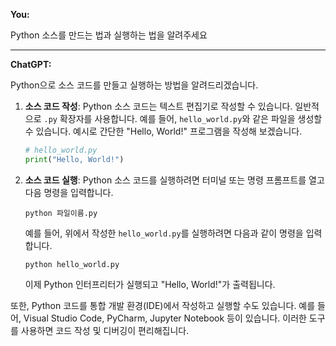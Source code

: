 **You:**

Python 소스를 만드는 법과 실행하는 법을 알려주세요

* * *

**ChatGPT:**

Python으로 소스 코드를 만들고 실행하는 방법을 알려드리겠습니다.

1. **소스 코드 작성**: Python 소스 코드는 텍스트 편집기로 작성할 수 있습니다. 일반적으로 `.py` 확장자를 사용합니다. 예를 들어, `hello_world.py`와 같은 파일을 생성할 수 있습니다. 예시로 간단한 "Hello, World!" 프로그램을 작성해 보겠습니다.
    
    ```python
    # hello_world.py
    print("Hello, World!")
    ```
    
2. **소스 코드 실행**: Python 소스 코드를 실행하려면 터미널 또는 명령 프롬프트를 열고 다음 명령을 입력합니다.
    
    ```
    python 파일이름.py
    ```
    
    예를 들어, 위에서 작성한 `hello_world.py`를 실행하려면 다음과 같이 명령을 입력합니다.
    
    ```
    python hello_world.py
    ```
    
    이제 Python 인터프리터가 실행되고 "Hello, World!"가 출력됩니다.
    

또한, Python 코드를 통합 개발 환경(IDE)에서 작성하고 실행할 수도 있습니다. 예를 들어, Visual Studio Code, PyCharm, Jupyter Notebook 등이 있습니다. 이러한 도구를 사용하면 코드 작성 및 디버깅이 편리해집니다.